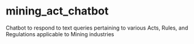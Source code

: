 # mining_act_chatbot
Chatbot to respond to text queries pertaining to various Acts, Rules, and Regulations applicable to Mining industries
